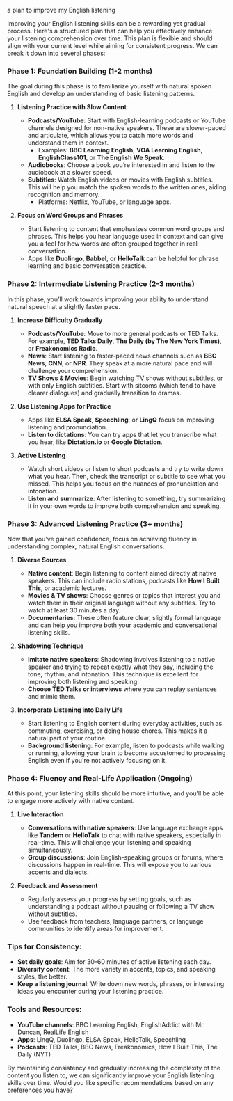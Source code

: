 a plan to improve my English listening

Improving your English listening skills can be a rewarding yet gradual process. Here's a structured plan that can help you effectively enhance your listening comprehension over time. This plan is flexible and should align with your current level while aiming for consistent progress. We can break it down into several phases:

### Phase 1: **Foundation Building (1-2 months)**
The goal during this phase is to familiarize yourself with natural spoken English and develop an understanding of basic listening patterns.

1. **Listening Practice with Slow Content**
   - **Podcasts/YouTube**: Start with English-learning podcasts or YouTube channels designed for non-native speakers. These are slower-paced and articulate, which allows you to catch more words and understand them in context. 
     - Examples: **BBC Learning English**, **VOA Learning English**, **EnglishClass101**, or **The English We Speak**.
   - **Audiobooks**: Choose a book you’re interested in and listen to the audiobook at a slower speed.
   - **Subtitles**: Watch English videos or movies with English subtitles. This will help you match the spoken words to the written ones, aiding recognition and memory.
     - Platforms: Netflix, YouTube, or language apps.

2. **Focus on Word Groups and Phrases**
   - Start listening to content that emphasizes common word groups and phrases. This helps you hear language used in context and can give you a feel for how words are often grouped together in real conversation.
   - Apps like **Duolingo**, **Babbel**, or **HelloTalk** can be helpful for phrase learning and basic conversation practice.

### Phase 2: **Intermediate Listening Practice (2-3 months)**
In this phase, you’ll work towards improving your ability to understand natural speech at a slightly faster pace.

1. **Increase Difficulty Gradually**
   - **Podcasts/YouTube**: Move to more general podcasts or TED Talks. For example, **TED Talks Daily**, **The Daily (by The New York Times)**, or **Freakonomics Radio**.
   - **News**: Start listening to faster-paced news channels such as **BBC News**, **CNN**, or **NPR**. They speak at a more natural pace and will challenge your comprehension.
   - **TV Shows & Movies**: Begin watching TV shows without subtitles, or with only English subtitles. Start with sitcoms (which tend to have clearer dialogues) and gradually transition to dramas.

2. **Use Listening Apps for Practice**
   - Apps like **ELSA Speak**, **Speechling**, or **LingQ** focus on improving listening and pronunciation.
   - **Listen to dictations**: You can try apps that let you transcribe what you hear, like **Dictation.io** or **Google Dictation**.

3. **Active Listening**
   - Watch short videos or listen to short podcasts and try to write down what you hear. Then, check the transcript or subtitle to see what you missed. This helps you focus on the nuances of pronunciation and intonation.
   - **Listen and summarize**: After listening to something, try summarizing it in your own words to improve both comprehension and speaking.

### Phase 3: **Advanced Listening Practice (3+ months)**
Now that you’ve gained confidence, focus on achieving fluency in understanding complex, natural English conversations.

1. **Diverse Sources**
   - **Native content**: Begin listening to content aimed directly at native speakers. This can include radio stations, podcasts like **How I Built This**, or academic lectures.
   - **Movies & TV shows**: Choose genres or topics that interest you and watch them in their original language without any subtitles. Try to watch at least 30 minutes a day.
   - **Documentaries**: These often feature clear, slightly formal language and can help you improve both your academic and conversational listening skills.

2. **Shadowing Technique**
   - **Imitate native speakers**: Shadowing involves listening to a native speaker and trying to repeat exactly what they say, including the tone, rhythm, and intonation. This technique is excellent for improving both listening and speaking.
   - **Choose TED Talks or interviews** where you can replay sentences and mimic them.

3. **Incorporate Listening into Daily Life**
   - Start listening to English content during everyday activities, such as commuting, exercising, or doing house chores. This makes it a natural part of your routine.
   - **Background listening**: For example, listen to podcasts while walking or running, allowing your brain to become accustomed to processing English even if you're not actively focusing on it.

### Phase 4: **Fluency and Real-Life Application (Ongoing)**
At this point, your listening skills should be more intuitive, and you’ll be able to engage more actively with native content.

1. **Live Interaction**
   - **Conversations with native speakers**: Use language exchange apps like **Tandem** or **HelloTalk** to chat with native speakers, especially in real-time. This will challenge your listening and speaking simultaneously.
   - **Group discussions**: Join English-speaking groups or forums, where discussions happen in real-time. This will expose you to various accents and dialects.

2. **Feedback and Assessment**
   - Regularly assess your progress by setting goals, such as understanding a podcast without pausing or following a TV show without subtitles.
   - Use feedback from teachers, language partners, or language communities to identify areas for improvement.

### Tips for Consistency:
- **Set daily goals**: Aim for 30-60 minutes of active listening each day.
- **Diversify content**: The more variety in accents, topics, and speaking styles, the better.
- **Keep a listening journal**: Write down new words, phrases, or interesting ideas you encounter during your listening practice.

### Tools and Resources:
- **YouTube channels**: BBC Learning English, EnglishAddict with Mr. Duncan, RealLife English
- **Apps**: LingQ, Duolingo, ELSA Speak, HelloTalk, Speechling
- **Podcasts**: TED Talks, BBC News, Freakonomics, How I Built This, The Daily (NYT)

By maintaining consistency and gradually increasing the complexity of the content you listen to, we can significantly improve your English listening skills over time. Would you like specific recommendations based on any preferences you have?